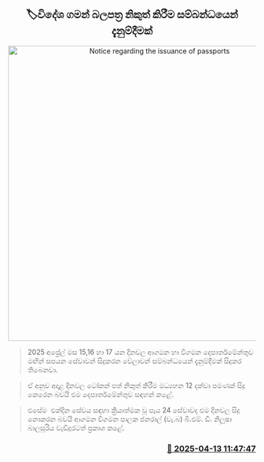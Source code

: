 <p align='center'><b><h2 align='center' title='Notice regarding the issuance of passports'>🏷විදේශ ගමන් බලපත්‍ර නිකුත් කිරීම සම්බන්ධයෙන් දැනුම්දීමක්</h2></b></p>
<p align='center'><img src='https://helakuru.sgp1.cdn.digitaloceanspaces.com/esana/images/lib/passportoffice[1].jpg' width='600' alt='Notice regarding the issuance of passports'></p>

> 2025 අප්‍රේල් මස 15,16 හා 17 යන දිනවල ආගමන හා විගමන දෙපාර්තමේන්තුව මඟින් සපයන සේවාවන් සිදුකරන වේලාවන් සම්බන්ධයෙන් දැනුම්දීමක් සිදුකර තිබෙනවා.

> ඒ අනුව අදාළ දිනවල ටෝකන් පත් නිකුත් කිරීම මධ්‍යහන 12 දක්වා පමණක් සිදු කෙරෙන බවයි එම දෙපාර්තමේන්තුව සඳහන් කළේ.

> එසේම  එක්දින සේවය සඳහා ක්‍රියාත්මක වූ පැය 24 සේවාවද එම දිනවල සිදු නොකරන බවයි ආගමන විගමන පාලක ජනරාල් (වැ.බ) බී.එම්. ඩී. නිලූෂා බාලසූරිය වැඩිදුරටත් ප්‍රකාශ කළේ.



<h3 align='right'><a href='https://www.helakuru.lk/esana/p/109220/'>📅 2025-04-13 11:47:47</a></h3>
